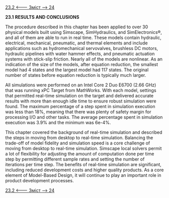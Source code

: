 [23.2 <--- ](23_2.md) [   Зміст   ](README.md) [--> 24](24.md)

**23.1**            **RESULTS AND CONCLUSIONS**

The procedure described in this chapter has been applied to over 30 physical models built using Simscape, SimHydraulics, and SimElectronics®, and all of them are able to run in real time. These models contain hydraulic, electrical, mechanical, pneumatic, and thermal elements and include applications such as hydromechanical servovalves, brushless DC motors, hydraulic pipelines with water hammer effects, and pneumatic actuation systems with stick-slip friction. Nearly all of the models are nonlinear. As an indication of the size of the models, after equation reduction, the smallest model had 4 states and the largest model had 117 states. The original number of states before equation reduction is typically much larger.

All simulations were performed on an Intel Core 2 Duo E6700 (2.66 GHz) that was running xPC Target from MathWorks. With each model, settings that permitted real-time simulation on the target and delivered accurate results with more than enough idle time to ensure robust simulation were found. The maximum percentage of a step spent in simulation execution was less than 18%, meaning that there was plenty of safety margin for processing I/O and other tasks. The average percentage spent in simulation execution was 3.9% and the minimum was 6e-4%.

This chapter covered the background of real-time simulation and described the steps in moving from desktop to real-time simulation. Balancing the trade-off of model fidelity and simulation speed is a core challenge of moving from desktop to real-time simulation. Simscape local solvers permit a lot of flexibility for adjusting the amount of computation done per time step by permitting different sample rates and setting the number of iterations per time step. The benefits of real-time simulation are significant, including reduced development costs and higher quality products. As a core element of Model-Based Design, it will continue to play an important role in product development processes.

[23.2 <--- ](23_2.md) [   Зміст   ](README.md) [--> 24](24.md)